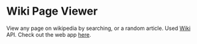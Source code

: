 # Wiki Page Viewer
View any page on wikipedia by searching, or a random article. Used [Wiki](https://www.mediawiki.org/wiki/API:Main_page) API.
Check out the web app [here](https://mouri11.github.io/Wiki).